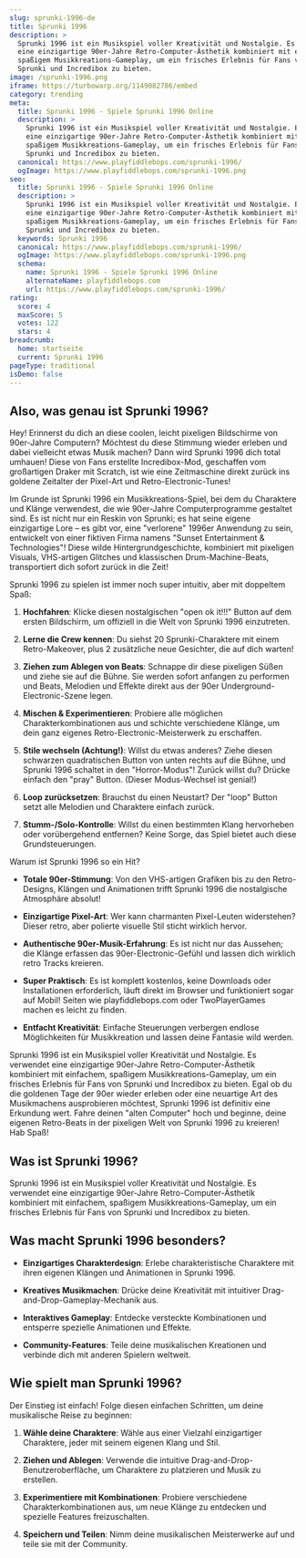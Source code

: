 ```yaml
---
slug: sprunki-1996-de
title: Sprunki 1996
description: >
  Sprunki 1996 ist ein Musikspiel voller Kreativität und Nostalgie. Es verwendet
  eine einzigartige 90er-Jahre Retro-Computer-Ästhetik kombiniert mit einfachem,
  spaßigem Musikkreations-Gameplay, um ein frisches Erlebnis für Fans von
  Sprunki und Incredibox zu bieten.
image: /sprunki-1996.png
iframe: https://turbowarp.org/1149082786/embed
category: trending
meta:
  title: Sprunki 1996 - Spiele Sprunki 1996 Online
  description: >
    Sprunki 1996 ist ein Musikspiel voller Kreativität und Nostalgie. Es verwendet
    eine einzigartige 90er-Jahre Retro-Computer-Ästhetik kombiniert mit einfachem,
    spaßigem Musikkreations-Gameplay, um ein frisches Erlebnis für Fans von
    Sprunki und Incredibox zu bieten.
  canonical: https://www.playfiddlebops.com/sprunki-1996/
  ogImage: https://www.playfiddlebops.com/sprunki-1996.png
seo:
  title: Sprunki 1996 - Spiele Sprunki 1996 Online
  description: >
    Sprunki 1996 ist ein Musikspiel voller Kreativität und Nostalgie. Es verwendet
    eine einzigartige 90er-Jahre Retro-Computer-Ästhetik kombiniert mit einfachem,
    spaßigem Musikkreations-Gameplay, um ein frisches Erlebnis für Fans von
    Sprunki und Incredibox zu bieten.
  keywords: Sprunki 1996
  canonical: https://www.playfiddlebops.com/sprunki-1996/
  ogImage: https://www.playfiddlebops.com/sprunki-1996.png
  schema:
    name: Sprunki 1996 - Spiele Sprunki 1996 Online
    alternateName: playfiddlebops.com
    url: https://www.playfiddlebops.com/sprunki-1996/
rating:
  score: 4
  maxScore: 5
  votes: 122
  stars: 4
breadcrumb:
  home: startseite
  current: Sprunki 1996
pageType: traditional
isDemo: false
---
```


## Also, was genau ist Sprunki 1996?

Hey! Erinnerst du dich an diese coolen, leicht pixeligen Bildschirme von 90er-Jahre Computern? Möchtest du diese Stimmung wieder erleben und dabei vielleicht etwas Musik machen? Dann wird Sprunki 1996 dich total umhauen! Diese von Fans erstellte Incredibox-Mod, geschaffen vom großartigen Draker mit Scratch, ist wie eine Zeitmaschine direkt zurück ins goldene Zeitalter der Pixel-Art und Retro-Electronic-Tunes!

Im Grunde ist Sprunki 1996 ein Musikkreations-Spiel, bei dem du Charaktere und Klänge verwendest, die wie 90er-Jahre Computerprogramme gestaltet sind. Es ist nicht nur ein Reskin von Sprunki; es hat seine eigene einzigartige Lore – es gibt vor, eine "verlorene" 1996er Anwendung zu sein, entwickelt von einer fiktiven Firma namens "Sunset Entertainment & Technologies"! Diese wilde Hintergrundgeschichte, kombiniert mit pixeligen Visuals, VHS-artigen Glitches und klassischen Drum-Machine-Beats, transportiert dich sofort zurück in die Zeit!

Sprunki 1996 zu spielen ist immer noch super intuitiv, aber mit doppeltem Spaß:

1. **Hochfahren**: Klicke diesen nostalgischen "open ok it!!!" Button auf dem ersten Bildschirm, um offiziell in die Welt von Sprunki 1996 einzutreten.

1. **Lerne die Crew kennen**: Du siehst 20 Sprunki-Charaktere mit einem Retro-Makeover, plus 2 zusätzliche neue Gesichter, die auf dich warten!

1. **Ziehen zum Ablegen von Beats**: Schnappe dir diese pixeligen Süßen und ziehe sie auf die Bühne. Sie werden sofort anfangen zu performen und Beats, Melodien und Effekte direkt aus der 90er Underground-Electronic-Szene legen.

1. **Mischen & Experimentieren**: Probiere alle möglichen Charakterkombinationen aus und schichte verschiedene Klänge, um dein ganz eigenes Retro-Electronic-Meisterwerk zu erschaffen.

1. **Stile wechseln (Achtung!)**: Willst du etwas anderes? Ziehe diesen schwarzen quadratischen Button von unten rechts auf die Bühne, und Sprunki 1996 schaltet in den "Horror-Modus"! Zurück willst du? Drücke einfach den "pray" Button. (Dieser Modus-Wechsel ist genial!)

1. **Loop zurücksetzen**: Brauchst du einen Neustart? Der "loop" Button setzt alle Melodien und Charaktere einfach zurück.

1. **Stumm-/Solo-Kontrolle**: Willst du einen bestimmten Klang hervorheben oder vorübergehend entfernen? Keine Sorge, das Spiel bietet auch diese Grundsteuerungen.

Warum ist Sprunki 1996 so ein Hit?

- **Totale 90er-Stimmung**: Von den VHS-artigen Grafiken bis zu den Retro-Designs, Klängen und Animationen trifft Sprunki 1996 die nostalgische Atmosphäre absolut!

- **Einzigartige Pixel-Art**: Wer kann charmanten Pixel-Leuten widerstehen? Dieser retro, aber polierte visuelle Stil sticht wirklich hervor.

- **Authentische 90er-Musik-Erfahrung**: Es ist nicht nur das Aussehen; die Klänge erfassen das 90er-Electronic-Gefühl und lassen dich wirklich retro Tracks kreieren.

- **Super Praktisch**: Es ist komplett kostenlos, keine Downloads oder Installationen erforderlich, läuft direkt im Browser und funktioniert sogar auf Mobil! Seiten wie playfiddlebops.com oder TwoPlayerGames machen es leicht zu finden.

- **Entfacht Kreativität**: Einfache Steuerungen verbergen endlose Möglichkeiten für Musikkreation und lassen deine Fantasie wild werden.

Sprunki 1996 ist ein Musikspiel voller Kreativität und Nostalgie. Es verwendet eine einzigartige 90er-Jahre Retro-Computer-Ästhetik kombiniert mit einfachem, spaßigem Musikkreations-Gameplay, um ein frisches Erlebnis für Fans von Sprunki und Incredibox zu bieten. Egal ob du die goldenen Tage der 90er wieder erleben oder eine neuartige Art des Musikmachens ausprobieren möchtest, Sprunki 1996 ist definitiv eine Erkundung wert. Fahre deinen "alten Computer" hoch und beginne, deine eigenen Retro-Beats in der pixeligen Welt von Sprunki 1996 zu kreieren! Hab Spaß!

## Was ist Sprunki 1996?

Sprunki 1996 ist ein Musikspiel voller Kreativität und Nostalgie. Es verwendet eine einzigartige 90er-Jahre Retro-Computer-Ästhetik kombiniert mit einfachem, spaßigem Musikkreations-Gameplay, um ein frisches Erlebnis für Fans von Sprunki und Incredibox zu bieten.

## Was macht Sprunki 1996 besonders?

- **Einzigartiges Charakterdesign**: Erlebe charakteristische Charaktere mit ihren eigenen Klängen und Animationen in Sprunki 1996.

- **Kreatives Musikmachen**: Drücke deine Kreativität mit intuitiver Drag-and-Drop-Gameplay-Mechanik aus.

- **Interaktives Gameplay**: Entdecke versteckte Kombinationen und entsperre spezielle Animationen und Effekte.

- **Community-Features**: Teile deine musikalischen Kreationen und verbinde dich mit anderen Spielern weltweit.

## Wie spielt man Sprunki 1996?

Der Einstieg ist einfach! Folge diesen einfachen Schritten, um deine musikalische Reise zu beginnen:

1. **Wähle deine Charaktere**: Wähle aus einer Vielzahl einzigartiger Charaktere, jeder mit seinem eigenen Klang und Stil.

1. **Ziehen und Ablegen**: Verwende die intuitive Drag-and-Drop-Benutzeroberfläche, um Charaktere zu platzieren und Musik zu erstellen.

1. **Experimentiere mit Kombinationen**: Probiere verschiedene Charakterkombinationen aus, um neue Klänge zu entdecken und spezielle Features freizuschalten.

1. **Speichern und Teilen**: Nimm deine musikalischen Meisterwerke auf und teile sie mit der Community.